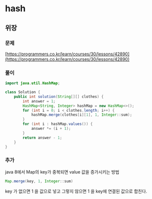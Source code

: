 # hash

## 위장

### 문제

[https://programmers.co.kr/learn/courses/30/lessons/42890](https://programmers.co.kr/learn/courses/30/lessons/42890)

### 풀이
```java
import java.util.HashMap;

class Solution {
    public int solution(String[][] clothes) {
        int answer = 1;
        HashMap<String, Integer> hashMap = new HashMap<>();
        for (int i = 0; i < clothes.length; i++) {
            hashMap.merge(clothes[i][1], 1, Integer::sum);
        }
        for (int i : hashMap.values()) {
            answer *= (i + 1);
        }
        return answer - 1;
    }
}
```

### 추가

java 8에서 Map의 key가 중복되면 value 값을 증가시키는 방법

```java
Map.merge(key, 1, Integer::sum)
```

key 가 없으면 1 을 값으로 넣고 그렇지 않으면 1 을 key에 연결된 값으로 합친다.
